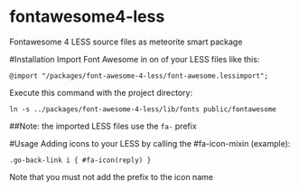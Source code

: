 fontawesome4-less
=================

Fontawesome 4 LESS source files as meteorite smart package

#Installation
Import Font Awesome in on of your LESS files like this:
```
@import "/packages/font-awesome-4-less/font-awesome.lessimport";
```
Execute this command with the project directory:
```
ln -s ../packages/font-awesome-4-less/lib/fonts public/fontawesome
```

##Note: the imported LESS files use the ```fa-``` prefix

#Usage
Adding icons to your LESS by calling the #fa-icon-mixin (example):
```
.go-back-link i { #fa-icon(reply) }
```
Note that you must not add the prefix to the icon name